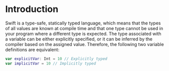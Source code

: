 # Introduction

Swift is a type-safe, statically typed language, which means that the types of all values are known at compile time and that one type cannot be used in your program where a different type is expected. The type associated with a variable can be either explicitly specified, or it can be inferred by the compiler based on the assigned value. Therefore, the following two variable definitions are equivalent:

```swift
var explicitVar: Int = 10 // Explicitly typed
var implicitVar = 10 // Implicitly typed
```
